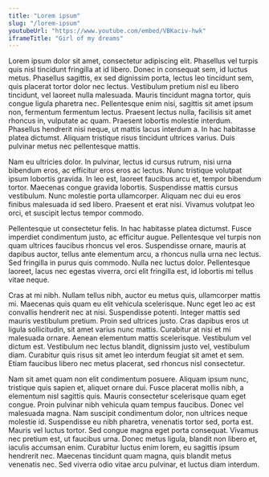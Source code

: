 ```yaml
---
title: "Lorem ipsum"
slug: "/lorem-ipsum"
youtubeUrl: "https://www.youtube.com/embed/VBKaciv-hwk"
iframeTitle: "Girl of my dreams"
---
```

Lorem ipsum dolor sit amet, consectetur adipiscing elit. Phasellus vel turpis quis nisl tincidunt fringilla at id libero. Donec in consequat sem, id luctus metus. Phasellus sagittis, ex sed dignissim porta, lectus leo tincidunt sem, quis placerat tortor dolor nec lectus. Vestibulum pretium nisl eu libero tincidunt, vel laoreet nulla malesuada. Mauris tincidunt magna tortor, quis congue ligula pharetra nec. Pellentesque enim nisi, sagittis sit amet ipsum non, fermentum fermentum lectus. Praesent lectus nulla, facilisis sit amet rhoncus in, vulputate ac quam. Praesent lobortis molestie interdum. Phasellus hendrerit nisi neque, ut mattis lacus interdum a. In hac habitasse platea dictumst. Aliquam tristique risus tincidunt ultrices varius. Duis pulvinar metus nec pellentesque mattis.

Nam eu ultricies dolor. In pulvinar, lectus id cursus rutrum, nisi urna bibendum eros, ac efficitur eros eros ac lectus. Nunc tristique volutpat ipsum lobortis gravida. In leo est, laoreet faucibus arcu et, tempor bibendum tortor. Maecenas congue gravida lobortis. Suspendisse mattis cursus vestibulum. Nunc molestie porta ullamcorper. Aliquam nec dui eu eros finibus malesuada id sed libero. Praesent et erat nisi. Vivamus volutpat leo orci, et suscipit lectus tempor commodo.

Pellentesque ut consectetur felis. In hac habitasse platea dictumst. Fusce imperdiet condimentum justo, ac efficitur augue. Pellentesque vel turpis non quam ultrices faucibus rhoncus vel eros. Suspendisse ornare, mauris at dapibus auctor, tellus ante elementum arcu, a rhoncus nulla urna nec lectus. Sed fringilla in purus quis commodo. Nulla nec luctus dolor. Pellentesque laoreet, lacus nec egestas viverra, orci elit fringilla est, id lobortis mi tellus vitae neque.

Cras at mi nibh. Nullam tellus nibh, auctor eu metus quis, ullamcorper mattis mi. Maecenas quis quam eu elit vehicula scelerisque. Nunc eget leo ac est convallis hendrerit nec at nisi. Suspendisse potenti. Integer mattis sed mauris vestibulum pretium. Proin sed ultrices justo. Cras dapibus eros ut ligula sollicitudin, sit amet varius nunc mattis. Curabitur at nisi et mi malesuada ornare. Aenean elementum mattis scelerisque. Vestibulum vel dictum est. Vestibulum nec lectus blandit, dignissim justo vel, vestibulum diam. Curabitur quis risus sit amet leo interdum feugiat sit amet et sem. Etiam faucibus libero nec metus placerat, sed rhoncus nisl consectetur.

Nam sit amet quam non elit condimentum posuere. Aliquam ipsum nunc, tristique quis sapien et, aliquet ornare dui. Fusce placerat mollis nibh, a elementum nisl sagittis quis. Mauris consectetur scelerisque quam eget congue. Proin pulvinar nibh vehicula quam tempus faucibus. Donec vel malesuada magna. Nam suscipit condimentum dolor, non ultrices neque molestie id. Suspendisse eu nibh pharetra, venenatis tortor sed, porta est. Mauris vel luctus tortor. Sed congue magna eget porta consequat. Vivamus nec pretium est, ut faucibus urna. Donec metus ligula, blandit non libero et, iaculis accumsan enim. Curabitur luctus enim lorem, eu sagittis ipsum hendrerit nec. Maecenas tincidunt quam magna, quis blandit metus venenatis nec. Sed viverra odio vitae arcu pulvinar, et luctus diam interdum.